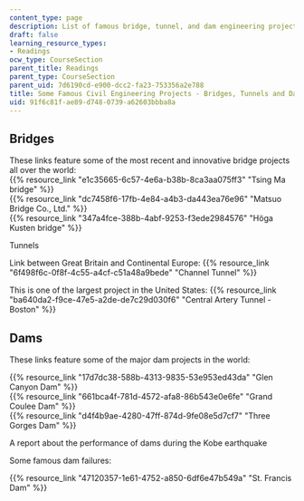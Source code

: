 ```yaml
---
content_type: page
description: List of famous bridge, tunnel, and dam engineering projects
draft: false
learning_resource_types:
- Readings
ocw_type: CourseSection
parent_title: Readings
parent_type: CourseSection
parent_uid: 7d6190cd-e900-dcc2-fa23-753356a2e788
title: Some Famous Civil Engineering Projects - Bridges, Tunnels and Dams
uid: 91f6c81f-ae89-d748-0739-a62603bbba8a
---
```

## Bridges

These links feature some of the most recent and innovative bridge projects all over the world:   
{{% resource_link "e1c35665-6c57-4e6a-b38b-8ca3aa075ff3" "Tsing Ma bridge" %}}   
{{% resource_link "dc7458f6-17fb-4e84-a4b3-da443ea76e96" "Matsuo Bridge Co., Ltd." %}}   
{{% resource_link "347a4fce-388b-4abf-9253-f3ede2984576" "Höga Kusten bridge" %}} 

Tunnels

Link between Great Britain and Continental Europe: {{% resource_link "6f498f6c-0f8f-4c55-a4cf-c51a48a9bede" "Channel Tunnel" %}}

This is one of the largest project in the United States: {{% resource_link "ba640da2-f9ce-47e5-a2de-de7c29d030f6" "Central Artery Tunnel - Boston" %}}

## Dams

These links feature some of the major dam projects in the world:

{{% resource_link "17d7dc38-588b-4313-9835-53e953ed43da" "Glen Canyon Dam" %}}   
{{% resource_link "661bca4f-781d-4572-afa8-86b543e0e6fe" "Grand Coulee Dam" %}}   
{{% resource_link "d4f4b9ae-4280-47ff-874d-9fe08e5d7cf7" "Three Gorges Dam" %}}   
  
A report about the performance of dams during the Kobe earthquake

Some famous dam failures:

{{% resource_link "47120357-1e61-4752-a850-6df6e47b549a" "St. Francis Dam" %}}